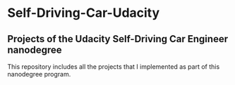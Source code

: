 # Self-Driving-Car-Udacity
## Projects of the Udacity Self-Driving Car Engineer nanodegree

This repository includes all the projects that I implemented as part of this nanodegree program.
